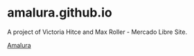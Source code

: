 # amalura.github.io

A project of Victoria Hitce and Max Roller - Mercado Libre Site.

[Amalura](http://amalura.github.io)
